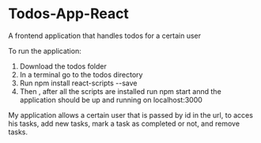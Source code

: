 # Todos-App-React
A frontend application that handles todos for a certain user

To run the application:

1. Download the todos folder
2. In a terminal go to the todos directory
3. Run npm install react-scripts --save
4. Then , after all the scripts are installed run npm start annd the application should be up and running on localhost:3000

My application allows a certain user that is passed by id in the url, to acces his tasks, add new tasks, mark a task as completed or not, and remove tasks. 
